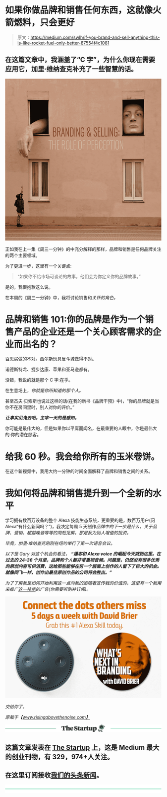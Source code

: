 # 如果你做品牌和销售任何东西，这就像火箭燃料，只会更好

> 原文：<https://medium.com/swlh/if-you-brand-and-sell-anything-this-is-like-rocket-fuel-only-better-87554f4c1081>

## 在这篇文章中，我涵盖了“C 字”，为什么你现在需要应用它，加里·维纳查克补充了一些智慧的话。

![](img/15bc8db63a97abdf1f91d62884a4b073.png)

正如我在上一集《周三一分钟》的中充分解释的那样，品牌和销售是任何品牌关注的两个主要领域。

为了更进一步，这里有一个关键点:

> “如果你不给市场可谈论的故事，他们会为你定义你的品牌故事。”

是的，我很抱歉这么说。

在本周的《周三一分钟》中，我将讨论销售和*关怀的角色。*

# 品牌和销售 101:你的品牌是作为一个销售产品的企业还是一个关心顾客需求的企业而出名的？

百思买做的不对。西尔斯玩具反斗城做得不对。

诺德斯特龙、捷步达康、苹果和亚马逊都有。

没错，我说的就是那个 C 字:在乎。

在生意场上，*你就是你所知道的那个人。*

甚至杰夫·贝索斯也说过这样的话(在我的新书《品牌干预》中)，“你的品牌就是当你不在房间里时，别人对你的评价。”

***让事实见鬼去吧。主宰一天的是感知。***

你可能是最伟大的，但是如果你以平庸而闻名，在最重要的人眼中，你是最伟大的:你的潜在顾客。

# 给我 60 秒。我会给你所有的玉米卷饼。

在这个新视频中，我用大约一分钟的时间全面解释了品牌和销售之间的关系。

# 我如何将品牌和销售提升到一个全新的水平

学习拥有数百万设备的整个 Alexa 技能生态系统，更重要的是，数百万用户(问 Alexa“有什么新闻吗？”)，我决定每周 5 天制作[](https://lnkd.in/epWCr7r)*品牌中的下一步是什么，关于品牌、营销、超越噪音等等的简短见解。那是我为别人增值的投资。*

*毕竟，加里·维纳查克刚刚在纽约举行了第一次语音会议。*

*以下是 Gary 对这个机会的看法， ***“播客和 Alexa voice 的崛起今天就到这里。在过去的 24-36 个月里，品牌和个人都非常重视音频。问题是，仍然没有很多优秀的原创内容可供消费，这给那些能够在另一个层面上创作的人留下了巨大的机会。就像网飞一样，创作出最佳原创作品的公司将会胜出。”****

*为了了解我是如何开始利用这一点向我的追随者宣传我的价值的，这里有一个我用来推广[这一技能](https://lnkd.in/epWCr7r)的广告(你需要听到并订阅)。*

*![](img/a2cd39e4c03aa89252020ba812d27f1e.png)*

*交给你了。*

**原载于*【www.risingabovethenoise.com】*

**[![](img/308a8d84fb9b2fab43d66c117fcc4bb4.png)](https://medium.com/swlh)**

## **这篇文章发表在 [The Startup](https://medium.com/swlh) 上，这是 Medium 最大的创业刊物，有 329，974+人关注。**

## **在这里订阅接收[我们的头条新闻](http://growthsupply.com/the-startup-newsletter/)。**

**[![](img/b0164736ea17a63403e660de5dedf91a.png)](https://medium.com/swlh)**